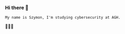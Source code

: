 ### Hi there 👋

`` My name is Szymon, I'm studying cybersecurity at AGH. ``

:muscle::muscle::monkey:
